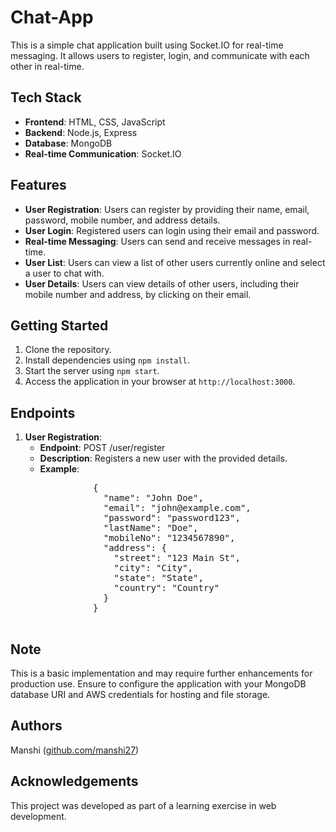 <h1>Chat-App</h1>

<p>This is a simple chat application built using Socket.IO for real-time messaging. It allows users to register, login, and communicate with each other in real-time.</p>

<h2>Tech Stack</h2>
<ul>
  <li><strong>Frontend</strong>: HTML, CSS, JavaScript</li>
  <li><strong>Backend</strong>: Node.js, Express</li>
  <li><strong>Database</strong>: MongoDB</li>
  <li><strong>Real-time Communication</strong>: Socket.IO</li>
</ul>

<h2>Features</h2>
<ul>
  <li><strong>User Registration</strong>: Users can register by providing their name, email, password, mobile number, and address details.</li>
  <li><strong>User Login</strong>: Registered users can login using their email and password.</li>
  <li><strong>Real-time Messaging</strong>: Users can send and receive messages in real-time.</li>
  <li><strong>User List</strong>: Users can view a list of other users currently online and select a user to chat with.</li>
  <li><strong>User Details</strong>: Users can view details of other users, including their mobile number and address, by clicking on their email.</li>
</ul>

<h2>Getting Started</h2>
<ol>
  <li>Clone the repository.</li>
  <li>Install dependencies using <code>npm install</code>.</li>
  <li>Start the server using <code>npm start</code>.</li>
  <li>Access the application in your browser at <code>http://localhost:3000</code>.</li>
</ol>

<h2>Endpoints</h2>
<ol>
  <li>
    <strong>User Registration</strong>:
    <ul>
      <li><strong>Endpoint</strong>: POST /user/register</li>
      <li><strong>Description</strong>: Registers a new user with the provided details.</li>
      <li><strong>Example</strong>:<br>
        <pre>
          {
            "name": "John Doe",
            "email": "john@example.com",
            "password": "password123",
            "lastName": "Doe",
            "mobileNo": "1234567890",
            "address": {
              "street": "123 Main St",
              "city": "City",
              "state": "State",
              "country": "Country"
            }
          }
        </pre>
      </li>
    </ul>
  </li>
  <!-- Add other endpoints similarly -->
</ol>

<h2>Note</h2>
<p>This is a basic implementation and may require further enhancements for production use. Ensure to configure the application with your MongoDB database URI and AWS credentials for hosting and file storage.</p>

<h2>Authors</h2>
<p>Manshi (<a href="https://github.com/manshi27">github.com/manshi27</a>)</p>

<h2>Acknowledgements</h2>
<p>This project was developed as part of a learning exercise in web development.</p>
